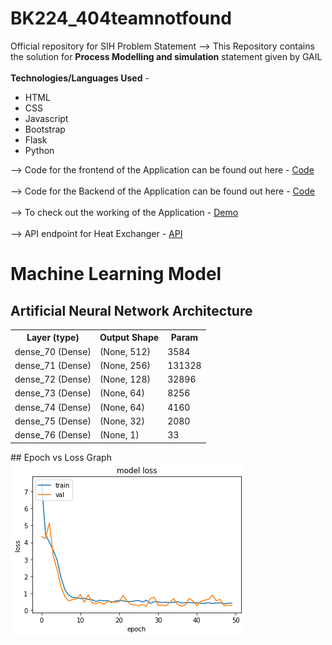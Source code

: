 # BK224_404teamnotfound
Official repository for SIH Problem Statement
--> This Repository contains the solution for <b>Process Modelling and simulation</b> statement given by GAIL
<br><br>
<b>Technologies/Languages Used</b> -
<ul>
	<li>HTML</li>
	<li>CSS</li>
	<li>Javascript</li>
	<li>Bootstrap</li>
	<li>Flask</li>
	<li>Python</li>
</ul>	
--> Code for the frontend of the Application can be found out here - <a href="https://github.com/Aditya20kul/BK224_404teamnotfound/tree/master/Frontend">Code</a>
<br><br>
--> Code for the Backend of the Application can be found out here - <a href="https://github.com/Aditya20kul/BK224_404teamnotfound/tree/master/Backend-API">Code</a>	
<br><br>
--> To check out the working of the Application - <a href="https://sih-webapp.herokuapp.com/userset">Demo</a>
<br><br>--> API endpoint for Heat Exchanger - <a href="https://sih-utils.herokuapp.com/util">API</a>

# Machine Learning Model 
## Artificial Neural Network Architecture 
<table>
	<th>Layer (type)</th>
	<th>Output Shape</th>              
	<th>Param</th>   
	<tr>
	<td>dense_70 (Dense)</td>	<td> (None, 512)</td>               <td>3584 </td>     
	</tr>
	<tr>
	<td>dense_71 (Dense)</td>             <td>(None, 256)</td>               <td>131328</td>  
	</tr>	
	<tr>
	<td>dense_72 (Dense)</td>             <td>(None, 128)</td>               <td>32896</td> 
	</tr>	
	<tr>
	<td>dense_73 (Dense)</td>             <td>(None, 64)</td>                <td>8256 </td>     
	</tr>
	<tr>
	<td>dense_74 (Dense)</td>             <td>(None, 64)</td>               <td> 4160</td>      
	</tr>
	<tr>
	<td>dense_75 (Dense)</td>             <td>(None, 32)</td>                <td>2080</td>      
	</tr>
	<tr>
	<td>dense_76 (Dense)</td>             <td>(None, 1)</td>                 <td>33</td>  
	</tr>
</table>
## Epoch vs Loss Graph 
<img src='Machine_Learning_and_Data/ANN2.0/loss.png'>
